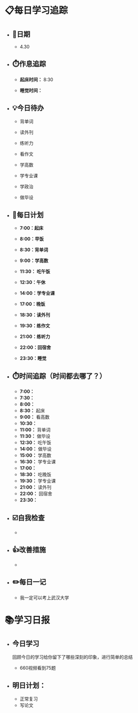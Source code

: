 # 📋每日学习追踪

- ## 📆日期

  - 4.30

- ## ⏱️作息追踪

  - **起床时间：** 8:30

  - **睡觉时间：**

- ## 💡今日待办

  - 背单词

  - 读外刊

  - 练听力

  - 看作文

  - 学高数

  - 学专业课

  - 学政治

  - 做毕设

- ## 📝每日计划

  - **7:00：起床**

  - **8:00：早饭**

  - **8:30：背单词**

  - **9:00：学高数**

  - **11:30： 吃午饭**

  - **12:30：午休**

  - **14:00：学专业课**

  - **17:00：晚饭**

  - **18:30：读外刊**

  - **19:30：练作文**

  - **21:00：练听力**

  - **22:00：回宿舍**

  - **23:30：睡觉**

- ## ⏱️时间追踪（时间都去哪了？）

  - **7:00：**
  - **7:30：** 
  - **8:00：** 
  - **8:30：** 起床
  - **9:00：** 看高数
  - **10:30：** 
  - **11:00：** 背单词
  - **11:30：** 做毕设
  - **12:30：** 吃午饭
  - **14:00：** 做毕设
  - **15:00：** 学高数
  - **16:30：** 学专业课
  - **17:00：**
  - **18:30：** 吃晚饭
  - **19:30：** 学专业课
  - **21:00：** 读外刊
  - **22:00：** 回宿舍
  - **23:30：**

- ## ☑️自我检查

  - 

- ## 👍改善措施

  - 

- ## ✏️每日一记

  - 我一定可以考上武汉大学

# 📚学习日报

- ## 今日学习

  回顾今日的学习给你留下了哪些深刻的印象，进行简单的总结

  - 660视频看到75题

- ## 明日计划：
  
  - 正常复习
  - 写论文